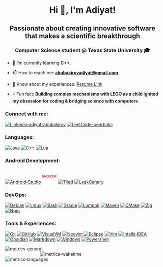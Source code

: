 <h1 align="center">Hi 👋, I'm Adiyat!</h1>
<h2 align="center">Passionate about creating innovative software that makes a scientific breakthrough</h2>
<h3 align=center>Computer Science student @ Texas State University 🎓</h3>

* 🌱 I’m currently learning **C++**.

* 📫 How to reach me: **abubakirovadiyat@gmail.com**

* 📄 Know about my experiences: [Resume Link](https://docs.google.com/document/d/1IMeTLfq2hmD9OYae38lKuBsp12ixjEsfuJz1qiXjeDA/edit?tab=t.0#heading=h.lolf71735vah)

* ⚡ Fun fact: **Building complex mechanisms with LEGO as a child ignited my obsession for coding & bridging science with computers**.

<h3 align="left">Connect with me:</h3>
<p align="left">
<a href="https://linkedin.com/in/adiyat-abubakirov" target="blank"><img src="https://skillicons.dev/icons?i=linkedin" alt="Linkedin-adiyat-abubakirov" height="48" width="48" /></a>
<a href="https://www.leetcode.com/bearbaka" target="blank"><img src="https://raw.githubusercontent.com/rahuldkjain/github-profile-readme-generator/master/src/images/icons/Social/leet-code.svg" alt="LeetCode-bearbaka" height="48" width="48" /></a>
</p>

<h3 align="left">Languages:</h3>
<p align=left>
<a href="#"><img src="https://skillicons.dev/icons?i=java" alt="Java" width="48" height="48"/></a>
<a href="#"><img src="https://skillicons.dev/icons?i=cpp" alt="C++" width="48" height="48"/></a>
<a href="#"><img src="https://skillicons.dev/icons?i=lua" alt="Lua" width="48" height="48"/></a>
</p>

<h3 align="left">Android Development:</h3>
<p align=left>
<a href=""><img src="https://skillicons.dev/icons?i=androidstudio" alt="Android-Studio" width="48" height="48"/></a>
<a href=""><img src="https://raw.githubusercontent.com/devicons/devicon/refs/heads/master/icons/libgdx/libgdx-plain.svg" alt="libGDX" width="48" height="48"/></a>
<a href=""><img src="https://external-content.duckduckgo.com/iu/?u=https%3A%2F%2Fdashboard.snapcraft.io%2Fsite_media%2Fappmedia%2F2018%2F03%2Ftiled-logo-256.png&f=1&nofb=1&ipt=f417d506e87c3a635932c6bc4d0cc7a202dda96aa9ba47caa48dcb90c87ec2f7" alt="Tiled" width="48" height="48"/></a>
<a href=""><img src="https://external-content.duckduckgo.com/iu/?u=https%3A%2F%2Fa.fsdn.com%2Fallura%2Fmirror%2Fleakcanary%2Ficon%3F1719033012%3F%26w%3D90&f=1&nofb=1&ipt=983dacc5873da7af6f622d64777556e2e0d9417da73a679d8a59ce16bb7311f7" alt="LeakCanary" width="48" height="48"/></a>
</p>

<h3 align="left">DevOps:</h3>
<p align=left>
<a href=""><img src="https://skillicons.dev/icons?i=debian" alt="Debian" width="48" height="48"/></a>
<a href=""><img src="https://skillicons.dev/icons?i=linux" alt="Linux" width="48" height="48"/></a>
<a href=""><img src="https://skillicons.dev/icons?i=bash" alt="Bash" width="48" height="48"/></a>
<a href=""><img src="https://skillicons.dev/icons?i=gradle" alt="Gradle" width="48" height="48"/></a>
<a href=""><img src="https://external-content.duckduckgo.com/iu/?u=https%3A%2F%2Fcdn2.hubspot.net%2Fhubfs%2F4008838%2Flombok-java-supported.png&f=1&nofb=1&ipt=6cbda57b99e10453e7c5c1aa126afb5c53d5c4345b37238ec3e5185d4af78c36" alt="Lombok" width="48" height="48"/></a>
<a href=""><img src="https://skillicons.dev/icons?i=maven" alt="Maven" width="48" height="48"/></a>
<a href=""><img src="https://skillicons.dev/icons?i=cmake" alt="CMake" width="48" height="48"/></a>
<a href=""><img src="https://skillicons.dev/icons?i=zig" alt="Zig" width="48" height="48"/></a>
<a href=""><img src="https://skillicons.dev/icons?i=npm" alt="Npm" width="48" height="48"/></a>
</p>

<h3 align="left">Tools & Experiences:</h3>
<p align=left>
<a href=""><img src="https://skillicons.dev/icons?i=git" alt="Git" width="48" height="48"/></a>
<a href=""><img src="https://skillicons.dev/icons?i=github" alt="GitHub" width="48" height="48"/></a>
<a href=""><img src="https://external-content.duckduckgo.com/iu/?u=https%3A%2F%2Fplugins.jetbrains.com%2Ffiles%2F7115%2F94783%2Ficon%2FpluginIcon.png&f=1&nofb=1&ipt=f0423a5acd20efe8b0d39de7bd3db42d58f90ded32aac4c03c9e2f2b19511e18" alt="VisualVM" width="48" height="48"/></a>
<a href=""><img src="https://skillicons.dev/icons?i=neovim" alt="Neovim" width="48" height="48"/></a>
<a href=""><img src="https://skillicons.dev/icons?i=eclipse" alt="Eclipse" width="48" height="48"/></a>
<a href=""><img src="https://skillicons.dev/icons?i=vim" alt="Vim" width="48" height="48"/></a>
<a href=""><img src="https://skillicons.dev/icons?i=idea" alt="Intellij-IDEA" width="48" height="48"/></a>
<a href=""><img src="https://skillicons.dev/icons?i=obsidian" alt="Obsidian" width="48" height="48"/></a>
<a href=""><img src="https://skillicons.dev/icons?i=markdown" alt="Markdown" width="48" height="48"/></a>
<a href=""><img src="https://skillicons.dev/icons?i=windows" alt="Windows" width="48" height="48"/></a>
<a href=""><img src="https://skillicons.dev/icons?i=powershell" alt="Powershell" width="48" height="48"/></a>
</p>

<a href=""><img align="left" width="390" alt="metrics-general" src="https://gist.githubusercontent.com/bearbaka/0867fdf675206ca7086ec5510d76cae8/raw/metrics.general.svg"></a>
<a href=""><img align="right" width="390" alt="metrics-wakatime" src="https://gist.githubusercontent.com/bearbaka/8e81900b613437a8d6a892a0c681e7da/raw/metrics.wakatime.svg"></a>
<a href=""><img align="left" width="390" alt="metrics-languages" src="https://gist.githubusercontent.com/bearbaka/b56197f911cc1cb3a99f64980f3dc012/raw/metrics.languages.svg"></a>












<!-- <p><img align="center" src="https://github-readme-stats.vercel.app/api/top-langs?username=bearbaka&show_icons=true&locale=en&layout=donut&theme=gruvbox" alt="bearbaka" /></p> -->
<!--
- 🔭 I’m currently working on ...
- 🌱 I’m currently learning ...
- 👯 I’m looking to collaborate on ...
- 🤔 I’m looking for help with ...
- 💬 Ask me about ...
- 📫 How to reach me: ...
- 😄 Pronouns: ...
- ⚡ Fun fact: ...
-->
